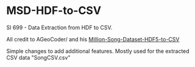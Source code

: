 # MSD-HDF-to-CSV
SI 699 - Data Extraction from HDF to CSV. 

All credit to AGeoCoder/ and his <a href="https://github.com/AGeoCoder/Million-Song-Dataset-HDF5-to-CSV"> Million-Song-Dataset-HDF5-to-CSV  </a>

Simple changes to add additional features. Mostly used for the extracted CSV data "SongCSV.csv"

